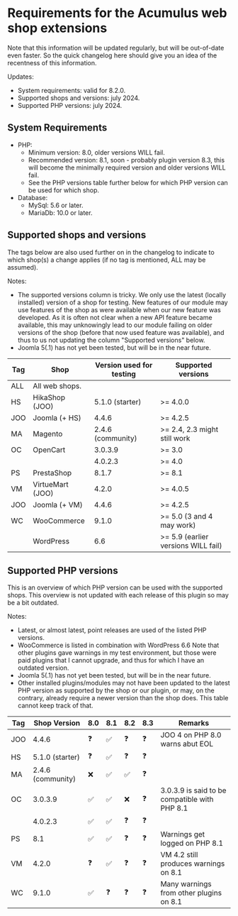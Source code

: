Requirements for the Acumulus web shop extensions
=================================================

Note that this information will be updated regularly, but will be out-of-date
even faster. So the quick changelog here should give you an idea of the
recentness of this information.

Updates:

- System requirements: valid for 8.2.0.
- Supported shops and versions: july 2024.
- Supported PHP versions: july 2024.

System Requirements
-------------------

- PHP:
    * Minimum version: 8.0, older versions WILL fail.
    * Recommended version: 8.1, soon - probably plugin version 8.3, this will become the
      minimally required version and older versions WILL fail.
    * See the PHP versions table further below for which PHP version can be used for which
      shop.
- Database:
    * MySql: 5.6 or later.
    * MariaDb: 10.0 or later.

Supported shops and versions
----------------------------
The tags below are also used further on in the changelog to indicate to which
shop(s) a change applies (if no tag is mentioned, ALL may be assumed).

Notes:

- The supported versions column is tricky. We only use the latest (locally
  installed) version of a shop for testing. New features of our module may use
  features of the shop as were available when our new feature was developed.
  As it is often not clear when a new API feature became available, this may
  unknowingly lead to our module failing on older versions of the shop (before
  that now used feature was available), and thus to us not updating the column
  "Supported versions" below.
- Joomla 5(.1) has not yet been tested, but will be in the near future.

| Tag | Shop             | Version used for testing | Supported versions                  |
|-----|------------------|--------------------------|-------------------------------------|
| ALL | All web shops.   |                          |                                     |
| HS  | HikaShop (JOO)   | 5.1.0 (starter)          | >= 4.0.0                            |
| JOO | Joomla (+ HS)    | 4.4.6                    | >= 4.2.5                            | 
| MA  | Magento          | 2.4.6 (community)        | >= 2.4, 2.3 might still work        |
| OC  | OpenCart         | 3.0.3.9                  | >= 3.0                              |
|     |                  | 4.0.2.3                  | >= 4.0                              |
| PS  | PrestaShop       | 8.1.7                    | >= 8.1                              |
| VM  | VirtueMart (JOO) | 4.2.0                    | >= 4.0.5                            |
| JOO | Joomla (+ VM)    | 4.4.6                    | >= 4.2.5                            |
| WC  | WooCommerce      | 9.1.0                    | >= 5.0 (3 and 4 may work)           |
|     | WordPress        | 6.6                      | >= 5.9 (earlier versions WILL fail) |

Supported PHP versions
----------------------
This is an overview of which PHP version can be used with the supported shops.
This overview is not updated with each release of this plugin so may be a bit outdated.

Notes:

- Latest, or almost latest, point releases are used of the listed PHP versions.
- WooCommerce is listed in combination with WordPress 6.6 Note that other plugins gave
  warnings in my test environment, but those were paid plugins that I cannot upgrade, and
  thus for which I have an outdated version.
- Joomla 5(.1) has not yet been tested, but will be in the near future.
- Other installed plugins/modules may not have been updated to the latest
  PHP version as supported by the shop or our plugin, or may, on the contrary,
  already require a newer version than the shop does. This table cannot keep
  track of that.

| Tag | Shop Version      | 8.0 | 8.1 | 8.2 | 8.3 | Remarks                                       |
|-----|-------------------|-----|-----|-----|-----|-----------------------------------------------|
| JOO | 4.4.6             | ❓  | ✅  | ❓  | ❓  | JOO 4 on PHP 8.0 warns abut EOL               |
| HS  | 5.1.0 (starter)   | ❓  | ✅  | ❓  | ❓  |                                               |
| MA  | 2.4.6 (community) | ❌  | ✅  | ✅  | ❓  |                                               |
| OC  | 3.0.3.9           | ✅  | ✅  | ❌  | ❓  | 3.0.3.9 is said to be compatible with PHP 8.1 |
|     | 4.0.2.3           | ✅  | ✅  | ❓  | ❓  |                                               |
| PS  | 8.1               | ✅  | ✅  | ❓  | ❓  | Warnings get logged on PHP 8.1                |
| VM  | 4.2.0             | ❓  | ✅  | ❓  | ❓  | VM 4.2 still produces warnings on 8.1         |
| WC  | 9.1.0             | ✅  | ❓  | ❓  | ❓  | Many warnings from other plugins on 8.1       |
